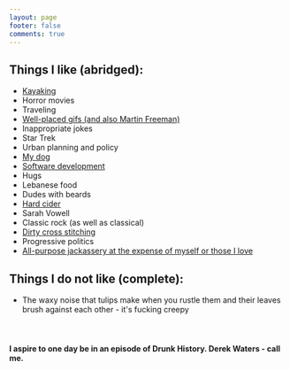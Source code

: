```yaml
---
layout: page
footer: false
comments: true
---
```


## Things I like (abridged):
* <a href="https://s3-us-west-2.amazonaws.com/ebdrummond.com/images/1444_517362189904_6293_n.jpg">Kayaking</a>
* Horror movies
* Traveling
* <a href="https://s3-us-west-2.amazonaws.com/ebdrummond.com/images/freeman-flip.gif">Well-placed gifs (and also Martin Freeman)</a>
* Inappropriate jokes
* Star Trek
* Urban planning and policy
* <a href="https://s3-us-west-2.amazonaws.com/ebdrummond.com/images/lola_may_adorable.jpg">My dog</a>
* <a href="https://s3-us-west-2.amazonaws.com/ebdrummond.com/images/fixed-it.gif">Software development</a>
* Hugs
* Lebanese food
* Dudes with beards
* <a href="https://twitter.com/ErinTweetsCider">Hard cider</a>
* Sarah Vowell
* Classic rock (as well as classical)
* <a href="https://s3-us-west-2.amazonaws.com/ebdrummond.com/images/cross_stitch.jpg">Dirty cross stitching</a>
* Progressive politics
* <a href="https://s3-us-west-2.amazonaws.com/ebdrummond.com/images/free_candy_jym.jpg">All-purpose jackassery at the expense of myself or those I love</a>

## Things I do not like (complete):
* The waxy noise that tulips make when you rustle them and their leaves brush against each other - it's fucking creepy
<br><br><br>
#### I aspire to one day be in an episode of Drunk History.  Derek Waters - call me.
